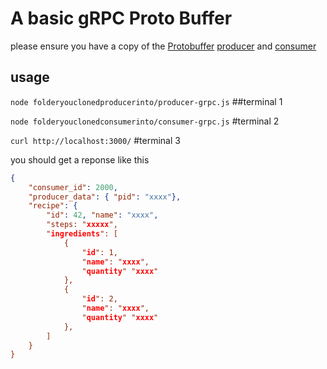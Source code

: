 # A basic gRPC Proto Buffer

please ensure you have a copy of the [Protobuffer](https://github.com/ossycodes/basic-node-proto-buffer) [producer](https://github.com/ossycodes/basic-node-grpc-producer)  and [consumer](https://github.com/ossycodes/basic-node-grpc-consumer)


## usage
`node folderyouclonedproducerinto/producer-grpc.js` ##terminal 1

`node folderyouclonedconsumerinto/consumer-grpc.js` #terminal 2

`curl http://localhost:3000/` #terminal 3

you should get a reponse like this

```json
{
    "consumer_id": 2000,
    "producer_data": { "pid": "xxxx"},
    "recipe": {
        "id": 42, "name": "xxxx",
        "steps: "xxxxx",
        "ingredients": [
            {
                "id": 1,
                "name": "xxxx",
                "quantity" "xxxx"
            },
            {
                "id": 2,
                "name": "xxxx",
                "quantity" "xxxx"
            },
        ]
    }
}
```